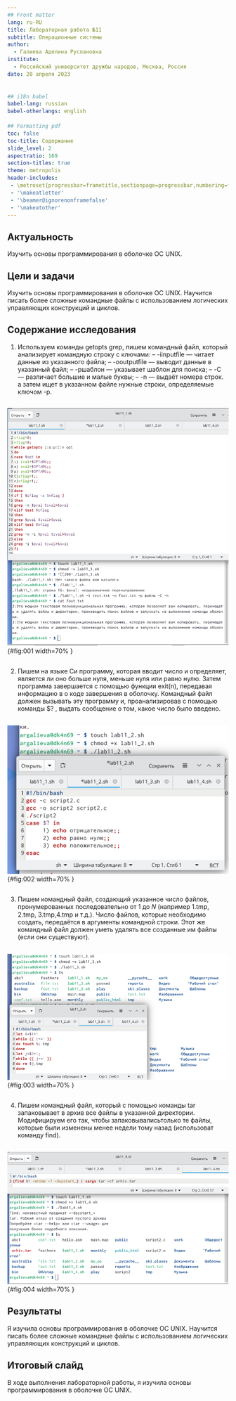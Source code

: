 ```yaml
---
## Front matter
lang: ru-RU
title: Лабораторная работа №11
subtitle: Операционные системы
author:
  - Галиева Аделина Руслановна
institute:
  - Российский университет дружбы народов, Москва, Россия
date: 20 апреля 2023


## i18n babel
babel-lang: russian
babel-otherlangs: english

## Formatting pdf
toc: false
toc-title: Содержание
slide_level: 2
aspectratio: 169
section-titles: true
theme: metropolis
header-includes:
 - \metroset{progressbar=frametitle,sectionpage=progressbar,numbering=fraction}
 - '\makeatletter'
 - '\beamer@ignorenonframefalse'
 - '\makeatother'
---
```



## Актуальность


Изучить основы программирования в оболочке ОС UNIX. 


## Цели и задачи


Изучить основы программирования в оболочке ОС UNIX. Научится писать более сложные командные файлы с использованием логических управляющих конструкций и циклов.


## Содержание исследования


1. Используем команды getopts grep, пишем командный файл, который анализирует командную строку с ключами:
– -iinputfile — читает данные из указанного файла;
– -ooutputfile — выводит данные в указанный файл;
– -pшаблон — указывает шаблон для поиска;
– -C — различает большие и малые буквы;
– -n — выдаёт номера строк.
а затем ищет в указанном файле нужные строки, определяемые ключом -p. 


##


![Задание 1](image/1.png){#fig:001 width=70% }


##


2. Пишем на языке Си программу, которая вводит число и определяет, является ли оно больше нуля, меньше нуля или равно нулю. Затем программа завершается с помощью функции exit(n), передавая информацию в о коде завершения в оболочку. Командный файл должен вызывать эту программу и, проанализировав с помощью команды $?    , выдать сообщение о том, какое число было введено. 


##


![Задание 2](image/2.png){#fig:002 width=70% }


##


3. Пишем командный файл, создающий указанное число файлов, пронумерованных последовательно от 1 до 𝑁 (например 1.tmp, 2.tmp, 3.tmp,4.tmp и т.д.). Число файлов, которые необходимо создать, передаётся в аргументы командной строки. Этот же командный файл должен уметь удалять все созданные им файлы (если они существуют). 


##


![Задание 3](image/3.png){#fig:003 width=70% }


##


4. Пишем командный файл, который с помощью команды tar запаковывает в архив все файлы в указанной директории. Модифицируем его так, чтобы запаковывалисьтолько те файлы, которые были изменены менее недели тому назад (использоват команду find). 


##


![Задание 4](image/4.png){#fig:004 width=70% }


## Результаты


Я изучила основы программирования в оболочке ОС UNIX. Научится писать более сложные командные файлы с использованием логических управляющих конструкций и циклов.


## Итоговый слайд


В ходе выполнения лабораторной работы, я изучила основы программирования в оболочке ОС UNIX. 



